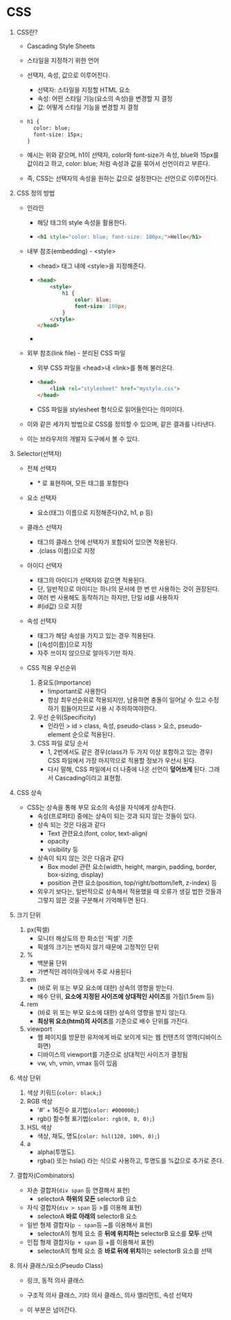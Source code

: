 # CSS

1. CSS란?

   - Cascading Style Sheets

   - 스타일을 지정하기 위한 언어

   - 선택자, 속성, 값으로 이루어진다.

     - 선택자: 스타일을 지정할 HTML 요소
     - 속성: 어떤 스타일 기능(요소의 속성)을 변경할 지 결정
     - 값: 어떻게 스타일 기능을 변경할 지 결정

   - ```html
     h1 {
       color: blue;
       font-size: 15px;
     }
     ```

   - 예시는 위와 같으며, h1이 선택자, color와 font-size가 속성, blue와 15px를 값이라고 하고, color: blue; 처럼 속성과 값을 묶어서 선언이라고 부른다.

   - 즉, CSS는 선택자의 속성을 원하는 값으로 설정한다는 선언으로 이루어진다.

2. CSS 정의 방법

   - 인라인

     - 해당 태그의 style 속성을 활용한다.

     - ```html
       <h1 style="color: blue; font-size: 100px;">Hello</h1>
       ```

   - 내부 참조(embedding) - \<style\>

     - \<head\> 태그 내에 \<style\>을 지정해준다.

     - ```html
       <head>
           <style>
               h1 {
                   color: blue;
                   font-size: 100px;
               }
           </style>
       </head>
       ```

     - 

   - 외부 참조(link file) - 분리된 CSS 파일

     - 외부 CSS 파일을 \<head\>내 \<link\>를 통해 불러온다.

     - ```html
       <head>
           <link rel="stylesheet" href="mystyle.css">
       </head>
       ```

     - CSS 파일을 stylesheet 형식으로 읽어들인다는 의미이다.

   - 이와 같은 세가지 방법으로 CSS를 정의할 수 있으며, 같은 결과를 나타낸다.

   - 이는 브라우저의 개발자 도구에서 볼 수 있다.

3. Selector(선택자)

   - 전체 선택자
     - \* 로 표현하며, 모든 태그를 포함한다
   - 요소 선택자
     - 요소(태그) 이름으로 지정해준다(h2, h1, p 등)
   - 클래스 선택자
     - 태그의 클래스 안에 선택자가 포함되어 있으면 적용된다.
     - .(class 이름)으로 지정
   - 아이디 선택자
     - 태그의 아이디가 선택자와 같으면 적용된다.
     - 단, 일반적으로 아이디는 하나의 문서에 한 번 만 사용하는 것이 권장된다.
     - 여러 번 사용해도 동작하기는 하지만, 단일 id를 사용하자
     - #(id값) 으로 지정
   - 속성 선택자
     - 태그가 해당 속성을 가지고 있는 경우 적용된다.
     - [(속성이름)]으로 지정
     - 자주 쓰이지 않으므로 알아두기만 하자.

   - CSS 적용 우선순위
     1. 중요도(Importance)
        - !important로 사용한다
        - 항상 최우선순위로 적용되지만, 남용하면 충돌이 일어날 수 있고 수정하기 힘들어지므로 사용 시 주의하여야한다.
     2. 우선 순위(Specificity)
        - 인라인 > id > class, 속성, pseudo-class > 요소, pseudo-element 순으로 적용된다.
     3. CSS 파일 로딩 순서
        - 1, 2번에서도 같은 경우(class가 두 가지 이상 포함하고 있는 경우) CSS 파일에서 가장 마지막으로 적용할 정보가 우선시 된다.
        - 다시 말해, CSS 파일에서 더 나중에 나온 선언이 **덮어쓰게** 된다. 그래서 Cascading이라고 표현함.

4. CSS 상속

   - CSS는 상속을 통해 부모 요소의 속성을 자식에게 상속한다.
     - 속성(프로퍼티) 중에는 상속이 되는 것과 되지 않는 것들이 있다.
     - 상속 되는 것은 다음과 같다
       - Text 관련요소(font, color, text-align)
       - opacity
       - visibility 등
     - 상속이 되지 않는 것은 다음과 같다
       - Box model 관련 요소(width, height, margin, padding, border, box-sizing, display)
       - position 관련 요소(position, top/right/bottom/left, z-index) 등
     - 외우기 보다는, 일반적으로 상속해서 적용했을 때 오류가 생길 법한 것들과 그렇지 않은 것을 구분해서 기억해두면 된다.

5. 크기 단위

   1. px(픽셀)
      - 모니터 해상도의 한 화소인 '픽셀' 기준
      - 픽셀의 크기는 변하지 않기 때문에 고정적인 단위
   2. %
      - 백분율 단위
      - 가변적인 레이아웃에서 주로 사용된다
   3. em
      - (바로 위 또는 부모 요소에 대한) 상속의 영향을 받는다.
      - 배수 단위, **요소에 지정된 사이즈에 상대적인 사이즈**를 가짐(1.5rem 등)
   4. rem
      - (바로 위 또는 부모 요소에 대한) 상속의 영향을 받지 않는다.
      - **최상위 요소(html)의 사이즈**를 기준으로 배수 단위를 가진다.
   5. viewport
      - 웹 페이지를 방문한 유저에게 바로 보이게 되는 웹 컨텐츠의 영역(디바이스 화면)
      - 디바이스의 viewport를 기준으로 상대적인 사이즈가 결정됨
      - vw, vh, vmin, vmax 등이 있음

6. 색상 단위

   1. 색상 키워드(`color: black;`)
   2. RGB 색상
      - '#' + 16진수 표기법(`color: #000000;`)
      - rgb() 함수형 표기법(`color: rgb(0, 0, 0);`)
   3. HSL 색상
      - 색상, 채도, 명도(`color: hsl(120, 100%, 0);`)
   4. a
      - alpha(투명도).
      - rgba() 또는 hsla() 라는 식으로 사용하고, 투명도를 %값으로 추가로 준다.

7. 결합자(Combinators)

   - 자손 결합자(`div span` 등 연결해서 표현)
     - selectorA **하위의 모든** selectorB 요소
   - 자식 결합자(`div > span` 등 \>를 이용해 표현)
     - selectorA **바로 아래의** selectorB 요소
   - 일반 형제 결합자(`p ~ span`등 ~를 이용해서 표현)
     - selectorA의 형제 요소 중 **뒤에 위치하는** selectorB 요소를 **모두** 선택
   - 인접 형제 결합자(`p + span` 등 +를 이용해서 표현)
     - selectorA의 형제 요소 중 **바로 뒤에 위치**하는 selectorB 요소를 선택

8. 의사 클래스/요소(Pseudo Class)

   - 링크, 동적 의사 클래스

   - 구조적 의사 클래스, 기타 의사 클래스, 의사 엘리먼트, 속성 선택자
   - 이 부분은 넘어간다.